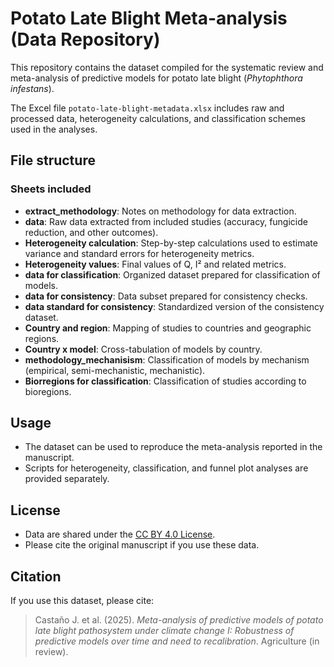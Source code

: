 # Potato Late Blight Meta-analysis (Data Repository)

This repository contains the dataset compiled for the systematic review and meta-analysis of predictive models for potato late blight (*Phytophthora infestans*).

The Excel file `potato-late-blight-metadata.xlsx` includes raw and processed data, heterogeneity calculations, and classification schemes used in the analyses.

## File structure

### Sheets included
- **extract_methodology**: Notes on methodology for data extraction.  
- **data**: Raw data extracted from included studies (accuracy, fungicide reduction, and other outcomes).  
- **Heterogeneity calculation**: Step-by-step calculations used to estimate variance and standard errors for heterogeneity metrics.  
- **Heterogeneity values**: Final values of Q, I² and related metrics.  
- **data for classification**: Organized dataset prepared for classification of models.  
- **data for consistency**: Data subset prepared for consistency checks.  
- **data standard for consistency**: Standardized version of the consistency dataset.  
- **Country and region**: Mapping of studies to countries and geographic regions.  
- **Country x model**: Cross-tabulation of models by country.  
- **methodology_mechanisism**: Classification of models by mechanism (empirical, semi-mechanistic, mechanistic).  
- **Biorregions for classification**: Classification of studies according to bioregions.  

## Usage
- The dataset can be used to reproduce the meta-analysis reported in the manuscript.  
- Scripts for heterogeneity, classification, and funnel plot analyses are provided separately.  

## License
- Data are shared under the [CC BY 4.0 License](https://creativecommons.org/licenses/by/4.0/).  
- Please cite the original manuscript if you use these data.  

## Citation
If you use this dataset, please cite:

> Castaño J. et al. (2025). *Meta-analysis of predictive models of potato late blight pathosystem under climate change I: Robustness of predictive models over time and need to recalibration*. Agriculture (in review).
